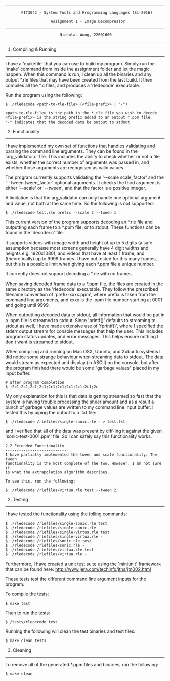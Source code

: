 --------------------------------------------------------------------------------
           FIT3042 - System Tools and Programming Languages (S1-2016)

                        Assignment 1 - Image Decompressor

--------------------------------------------------------------------------------

                            Nicholas Wong, 22601600

--------------------------------------------------------------------------------

1. Compiling & Running
-----------------------
I have a 'makefile' that you can use to build my program. Simply run the 'make'
command from inside the assignment folder and let the magic happen. When this
command is run, I clean up all the binaries and any output *.rle files that may
have been created from the last build. It then compiles all the *.c files, and
produces a 'rledecode' executable.

Run the program using the following:

    $ ./rledecode <path-to-rle-file> (<file-prefix> | "-")

    <path-to-rle-file> is the path to the *.rle file you wish to decode
    <file-prefix> is the string prefix added to an output *.ppm file
    "-" indicates that the decoded data be output to stdout

2. Functionality
-----------------
I have implemented my own set of functions that handles validating and parsing
the command line arguments. They can be found in the 'arg_validator.c' file.
This includes the ability to check whether or not a file exists, whether the
correct number of arguments was passed in, and whether those arguments are
recognised as valid values.

The program currently supports validating the '--scale scale_factor' and the
'--tween tween_factor' optional arguments. It checks the third argument is
either '--scale' or '--tween', and that the factor is a positive integer.

A limitation is that the arg_validator can only handle one optional argument
and value, not both at the same time. So the following is not supported:

    $ ./rledecode test.rle prefix --scale 2 --tween 1

This current version of the program supports decoding an *.rle file and
outputting each frame to a *.ppm file, or to stdout. These functions can be
found in the 'decoder.c' file.

It supports videos with image width and height of up to 5 digits (a safe
assumption because most screens generally have 4 digit widths and heights e.g.
1920x1080), and videos that have at least 1 frame, and (theoretically) up to
9999 frames. I have not tested for this many frames, but this is a possible
limit when giving each *.ppm file a unique number.

It currently does not support decoding a *.rle with no frames.

When saving decoded frame data to a *.ppm file, the files are created in the
same directory as the 'rledecode' executable. They follow the prescribed
filename convention of 'prefix-xxxx.ppm', where prefix is taken from the
command line arguments, and xxxx is the .ppm file number starting at 0001
and going until 9999.

When outputting decoded data to stdout, all information that would be put in
a .ppm file is streamed to stdout. Since 'printf()' defaults to streaming to
stdout as well, I have made extensive use of 'fprintf()', where I specified
the stderr output stream for console messages that help the user. This includes
program status updates, and error messages. This helps ensure nothing I don't
want is streamed to stdout.

When compiling and running on Mac OSX, Ubuntu, and Xubuntu systems I did notice
some strange behaviour when streaming data to stdout. The data would stream as
expected and display (in ASCII) on the console, but after the program finished
there would be some "garbage values" placed in my input buffer.
    
    # after program completion
    $ ;2c1;2c1;2c1;2c1;2c1;2c1;2c1;2c1;2c1;2c

My only explanation for this is that data is getting streamed so fast that the 
system is having trouble processing the sheer amount and as a result a bunch
of garbage values are written to my command line input buffer. I tested this 
by piping the output to a .txt file:

    $ ./rledecode /rlefiles/single-sonic.rle - > test.txt

and I verified that all of the data was present by diff-ing it against the 
given 'sonic-test-0001.ppm' file. So I can safely say this functionality works.

    2.2 Extended Functionality
    ---------------------------
    I have partially implemented the tween and scale functionality. The tween
    functionality is the most complete of the two. However, I am not sure it
    is what the extrapolation algorithm describes.

    To see this, run the following:

    $ ./rledecode /rlefiles/virtua.rle test --tween 2

2. Testing
-----------
I have tested the functionality using the folling commands:

    $ ./rledecode /rlefiles/single-sonic.rle test
    $ ./rledecode /rlefiles/single-sonic.rle -
    $ ./rledecode /rlefiles/single-virtua.rle test
    $ ./rledecode /rlefiles/single-virtua.rle -
    $ ./rledecode /rlefiles/sonic.rle test
    $ ./rledecode /rlefiles/sonic.rle -
    $ ./rledecode /rlefiles/virtua.rle test
    $ ./rledecode /rlefiles/virtua.rle -

Furthermore, I have created a unit test suite using the 'miniunit' framework
that can be found here: http://www.jera.com/techinfo/jtns/jtn002.html

These tests test the different command line argument inputs for the program.

To compile the tests:

    $ make test

Then to run the tests:

    $ /tests/rledecode_test

Running the following will clean the test binaries and test files:

    $ make clean_tests

3. Cleaning
------------
To remove all of the generated *.ppm files and binaries, run the following:

    $ make clean
